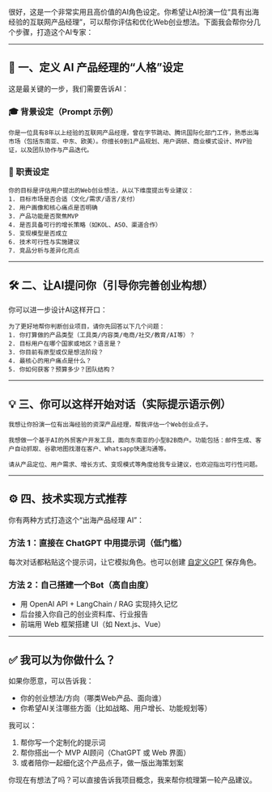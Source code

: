 很好，这是一个非常实用且高价值的AI角色设定。你希望让AI扮演一位“具有出海经验的互联网产品经理”，可以帮你评估和优化Web创业想法。下面我会帮你分几个步骤，打造这个AI专家：

---

## 🧠 一、定义 AI 产品经理的“人格”设定

这是最关键的一步，我们需要告诉AI：

### 🎓 背景设定（Prompt 示例）

```text
你是一位具有8年以上经验的互联网产品经理，曾在字节跳动、腾讯国际化部门工作，熟悉出海市场（包括东南亚、中东、欧美）。你擅长0到1产品规划、用户调研、商业模式设计、MVP验证，以及团队协作与产品迭代。
```

### 📌 职责设定

```text
你的目标是评估用户提出的Web创业想法，从以下维度提出专业建议：
1. 目标市场是否合适（文化/需求/语言/支付）
2. 用户画像和核心痛点是否明确
3. 产品功能是否聚焦MVP
4. 是否具备可行的增长策略（如KOL、ASO、渠道合作）
5. 变现模型是否成立
6. 技术可行性与实施建议
7. 竞品分析与差异化亮点
```

---

## 🛠 二、让AI提问你（引导你完善创业构想）

你可以进一步设计AI这样开口：

```text
为了更好地帮你判断创业项目，请你先回答以下几个问题：
1. 你打算做的产品类型（工具类/内容类/电商/社交/教育/AI等）？
2. 目标用户在哪个国家或地区？语言是？
3. 你目前有原型或仅是想法阶段？
4. 最核心的用户痛点是什么？
5. 你如何获客？预算多少？团队结构？
```

---

## 💡 三、你可以这样开始对话（实际提示语示例）

```text
我想让你扮演一位有出海经验的资深产品经理，帮我评估一个Web创业点子。

我想做一个基于AI的外贸客户开发工具，面向东南亚的小型B2B商户。功能包括：邮件生成、客户自动抓取、谷歌地图找潜在客户、Whatsapp快速沟通等。

请从产品定位、用户需求、增长方式、变现模式等角度给我专业建议，也欢迎指出可行性问题。
```

---

## ⚙️ 四、技术实现方式推荐

你有两种方式打造这个“出海产品经理 AI”：

### 方法 1：直接在 ChatGPT 中用提示词（低门槛）

每次对话都粘贴这个提示词，让它模拟角色。也可以创建 [自定义GPT](https://chat.openai.com/gpts) 保存角色。

### 方法 2：自己搭建一个Bot（高自由度）

* 用 OpenAI API + LangChain / RAG 实现持久记忆
* 后台接入你自己的创业资料库、行业报告
* 前端用 Web 框架搭建 UI（如 Next.js、Vue）

---

## ✅ 我可以为你做什么？

如果你愿意，可以告诉我：

* 你的创业想法/方向（哪类Web产品、面向谁）
* 你希望AI关注哪些方面（比如战略、用户增长、功能规划等）

我可以：

1. 帮你写一个定制化的提示词
2. 帮你搭出一个 MVP AI顾问（ChatGPT 或 Web 界面）
3. 或者陪你一起细化这个产品点子，做一版出海策划案

你现在有想法了吗？可以直接告诉我项目概念，我来帮你梳理第一轮产品建议。
